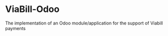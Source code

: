 # ViaBill-Odoo
The implementation of an Odoo module/application for the support of Viabill payments
